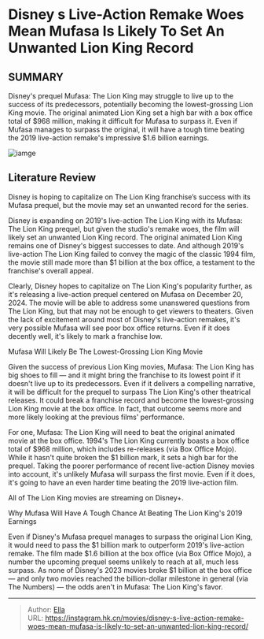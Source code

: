 # Disney s Live-Action Remake Woes Mean Mufasa Is Likely To Set An Unwanted Lion King Record


## SUMMARY 



  Disney&#39;s prequel Mufasa: The Lion King may struggle to live up to the success of its predecessors, potentially becoming the lowest-grossing Lion King movie.   The original animated Lion King set a high bar with a box office total of $968 million, making it difficult for Mufasa to surpass it.   Even if Mufasa manages to surpass the original, it will have a tough time beating the 2019 live-action remake&#39;s impressive $1.6 billion earnings.  

![iamge](https://static1.srcdn.com/wordpress/wp-content/uploads/2023/12/screenrant-sandbox-44.jpg)

## Literature Review
Disney is hoping to capitalize on The Lion King franchise’s success with its Mufasa prequel, but the movie may set an unwanted record for the series.




Disney is expanding on 2019&#39;s live-action The Lion King with its Mufasa: The Lion King prequel, but given the studio&#39;s remake woes, the film will likely set an unwanted Lion King record. The original animated Lion King remains one of Disney&#39;s biggest successes to date. And although 2019&#39;s live-action The Lion King failed to convey the magic of the classic 1994 film, the movie still made more than $1 billion at the box office, a testament to the franchise&#39;s overall appeal.




Clearly, Disney hopes to capitalize on The Lion King&#39;s popularity further, as it&#39;s releasing a live-action prequel centered on Mufasa on December 20, 2024. The movie will be able to address some unanswered questions from The Lion King, but that may not be enough to get viewers to theaters. Given the lack of excitement around most of Disney&#39;s live-action remakes, it&#39;s very possible Mufasa will see poor box office returns. Even if it does decently well, it&#39;s likely to mark a franchise low.


 Mufasa Will Likely Be The Lowest-Grossing Lion King Movie 
          

Given the success of previous Lion King movies, Mufasa: The Lion King has big shoes to fill — and it might bring the franchise to its lowest point if it doesn&#39;t live up to its predecessors. Even if it delivers a compelling narrative, it will be difficult for the prequel to surpass The Lion King&#39;s other theatrical releases. It could break a franchise record and become the lowest-grossing Lion King movie at the box office. In fact, that outcome seems more and more likely looking at the previous films&#39; performance.




For one, Mufasa: The Lion King will need to beat the original animated movie at the box office. 1994&#39;s The Lion King currently boasts a box office total of $968 million, which includes re-releases (via Box Office Mojo). While it hasn&#39;t quite broken the $1 billion mark, it sets a high bar for the prequel. Taking the poorer performance of recent live-action Disney movies into account, it&#39;s unlikely Mufasa will surpass the first movie. Even if it does, it&#39;s going to have an even harder time beating the 2019 live-action film.



All of The Lion King movies are streaming on Disney&#43;.






 Why Mufasa Will Have A Tough Chance At Beating The Lion King&#39;s 2019 Earnings 
          




Even if Disney&#39;s Mufasa prequel manages to surpass the original Lion King, it would need to pass the $1 billion mark to outperform 2019&#39;s live-action remake. The film made $1.6 billion at the box office (via Box Office Mojo), a number the upcoming prequel seems unlikely to reach at all, much less surpass. As none of Disney&#39;s 2023 movies broke $1 billion at the box office — and only two movies reached the billion-dollar milestone in general (via The Numbers) — the odds aren&#39;t in Mufasa: The Lion King&#39;s favor.



---

> Author: [Ella](https://instagram.hk.cn/)  
> URL: https://instagram.hk.cn/movies/disney-s-live-action-remake-woes-mean-mufasa-is-likely-to-set-an-unwanted-lion-king-record/  

